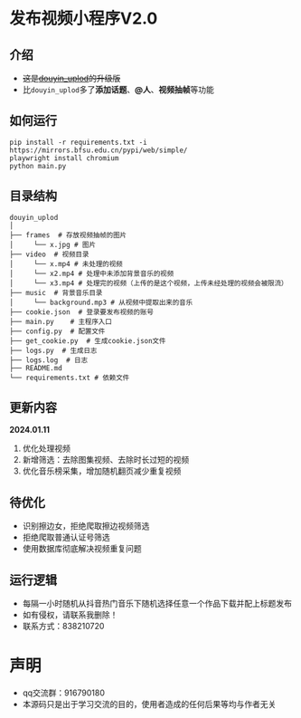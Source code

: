 # 发布视频小程序V2.0
## 介绍
- ~~这是[douyin_uplod](https://github.com/Superheroff/douyin_uplod)的升级版~~
- 比`douyin_uplod`多了**添加话题**、**@人**、**视频抽帧**等功能

## 如何运行
```shell
pip install -r requirements.txt -i https://mirrors.bfsu.edu.cn/pypi/web/simple/
playwright install chromium
python main.py
```
## 目录结构
```text
douyin_uplod
│
├── frames  # 存放视频抽帧的图片
│     └── x.jpg # 图片
├── video  # 视频目录
│     └── x.mp4 # 未处理的视频
│     └── x2.mp4 # 处理中未添加背景音乐的视频
│     └── x3.mp4 # 处理完的视频（上传的是这个视频，上传未经处理的视频会被限流）
├── music  # 背景音乐目录
│     └── background.mp3 # 从视频中提取出来的音乐
├── cookie.json  # 登录要发布视频的账号
├── main.py    # 主程序入口
├── config.py  # 配置文件
├── get_cookie.py  # 生成cookie.json文件
├── logs.py  # 生成日志
├── logs.log  # 日志
├── README.md
└── requirements.txt # 依赖文件
```
## 更新内容
**2024.01.11**
1. 优化处理视频
2. 新增筛选：去除图集视频、去除时长过短的视频
3. 优化音乐榜采集，增加随机翻页减少重复视频

## 待优化
- 识别擦边女，拒绝爬取擦边视频筛选
- 拒绝爬取普通认证号筛选
- 使用数据库彻底解决视频重复问题


## 运行逻辑
- 每隔一小时随机从抖音热门音乐下随机选择任意一个作品下载并配上标题发布
- 如有侵权，请联系我删除！
- 联系方式：838210720

# 声明
- qq交流群：916790180
- 本源码只是出于学习交流的目的，使用者造成的任何后果等均与作者无关
